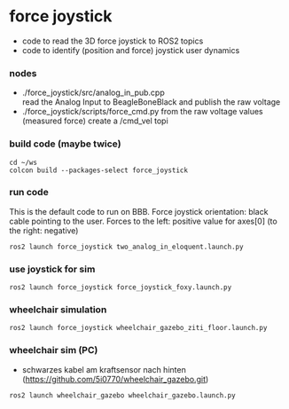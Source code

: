 # force joystick


 - code to read the 3D force joystick to ROS2 topics
 - code to identify (position and force) joystick user dynamics

### nodes
 - ./force_joystick/src/analog_in_pub.cpp  
   read the Analog Input to BeagleBoneBlack and publish the raw voltage
 - ./force_joystick/scripts/force_cmd.py
   from the raw voltage values (measured force) create a /cmd_vel topi
   



### build code (maybe twice)
```console
cd ~/ws
colcon build --packages-select force_joystick
```

### run code
This is the default code to run on BBB. 
Force joystick orientation: black cable pointing to the user.
Forces to the left: positive value for axes[0] (to the right: negative)
```console
ros2 launch force_joystick two_analog_in_eloquent.launch.py
```


 
### use joystick for sim

```console
ros2 launch force_joystick force_joystick_foxy.launch.py
```


### wheelchair simulation
```console
ros2 launch force_joystick wheelchair_gazebo_ziti_floor.launch.py
```

### wheelchair sim (PC)
 - schwarzes kabel am kraftsensor nach hinten (<https://github.com/5i0770/wheelchair_gazebo.git>)
 
```console
ros2 launch wheelchair_gazebo wheelchair_gazebo.launch.py
```

